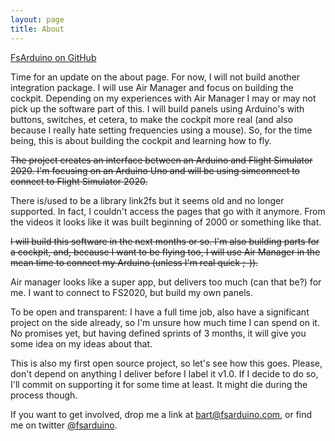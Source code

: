 ```yaml
---
layout: page
title: About
---
```


[FsArduino on GitHub](https://github.com/bartroozendaal/fsarduino)

Time for an update on the about page. For now, I will not build another integration package. I will use Air Manager and focus on building the cockpit. Depending on my experiences with Air Manager I may or may not pick up the software part of this. I will build panels using Arduino's with buttons, switches, et cetera, to make the cockpit more real (and also because I really hate setting frequencies using a mouse). So, for the time being, this is about building the cockpit and learning how to fly.

~~The project creates an interface between an Arduino and Flight Simulator 2020. I'm focusing on an Arduino Uno and will be using simconnect to connect to Flight Simulator 2020.~~

There is/used to be a library link2fs but it seems old and no longer supported. In fact, I couldn't access the pages that go with it anymore. From the videos it looks like it was built beginning of 2000 or something like that.

~~I will build this software in the next months or so. I'm also building parts for a cockpit, and, because I want to be flying too, I will use Air Manager in the mean time to connect my Arduino (unless I'm real quick ;-)).~~

Air manager looks like a super app, but delivers too much (can that be?) for me. I want to connect to FS2020, but build my own panels.

To be open and transparent: I have a full time job, also have a significant project on the side already, so I'm unsure how much time I can spend on it. No promises yet, but having defined sprints of 3 months, it will give you some idea on my ideas about that.

This is also my first open source project, so let's see how this goes. Please, don't depend on anything I deliver before I label it v1.0. If I decide to do so, I'll commit on supporting it for some time at least. It might die during the process though.

If you want to get involved, drop me a link at [bart@fsarduino.com](mailto:bart@fsarduino.com), or find me on twitter [@fsarduino](https://twitter.com/fsarduino).